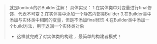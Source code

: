 > 就是lombok的@Builder注解！
> 具体实现：
> 1.在实体类中对变量进行final修饰，代表不可变
> 2.在实体类中添加一个静态内部类Builder
> 3.在Builder类中添加与实体类中相同的变量，但是不添加final修饰
> 4.在Builder类中添加一个build方法，用于返回一个实体类对象
>  - 这样就完成了对实体类的构建 ，最简单的构建者模式！
